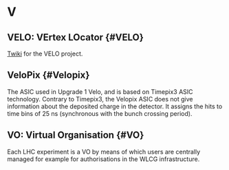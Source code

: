 # V

## VELO: VErtex LOcator {#VELO}

[Twiki](https://lbtwiki.cern.ch/bin/view/VELO) for the VELO project.

## VeloPix {#Velopix}

The ASIC used in Upgrade 1 Velo, and is based on Timepix3 ASIC technology.
Contrary to Timepix3, the Velopix ASIC does not give information about the deposited charge in the detector. 
It assigns the hits to time bins of 25 ns (synchronous with the bunch crossing period).

## VO: Virtual Organisation {#VO}

Each LHC experiment is a VO by means of which users are centrally managed for example for authorisations in the WLCG infrastructure.
